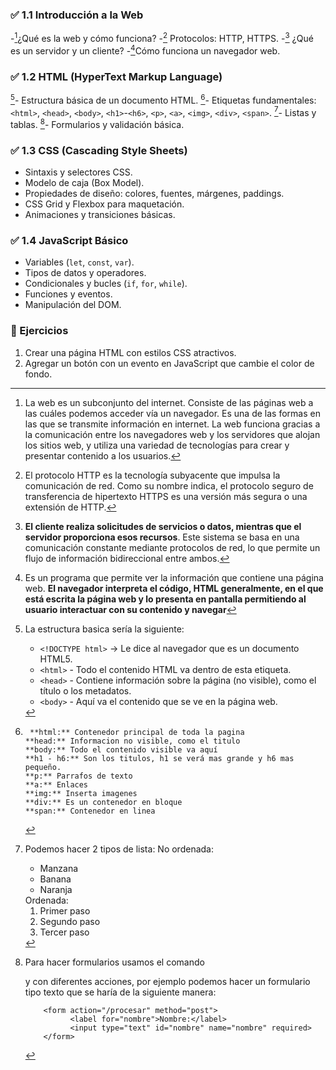 ### ✅ 1.1 Introducción a la Web


-[^1]¿Qué es la web y cómo funciona?
-[^2] Protocolos: HTTP, HTTPS.
-[^3] ¿Qué es un servidor y un cliente?
-[^4]Cómo funciona un navegador web.

### ✅ 1.2 HTML (HyperText Markup Language)
[^5]- Estructura básica de un documento HTML.
[^6]- Etiquetas fundamentales: `<html>`, `<head>`, `<body>`, `<h1>`-`<h6>`, `<p>`, `<a>`, `<img>`, `<div>`, `<span>`.
[^7]- Listas y tablas.
[^8]- Formularios y validación básica.

### ✅ 1.3 CSS (Cascading Style Sheets)
- Sintaxis y selectores CSS.
- Modelo de caja (Box Model).
- Propiedades de diseño: colores, fuentes, márgenes, paddings.
- CSS Grid y Flexbox para maquetación.
- Animaciones y transiciones básicas.

### ✅ 1.4 JavaScript Básico
- Variables (`let`, `const`, `var`).
- Tipos de datos y operadores.
- Condicionales y bucles (`if`, `for`, `while`).
- Funciones y eventos.
- Manipulación del DOM.

### 🔹 Ejercicios
1. Crear una página HTML con estilos CSS atractivos.
2. Agregar un botón con un evento en JavaScript que cambie el color de fondo.

[^1]: La web es un subconjunto del internet. Consiste de las páginas web a las cuáles podemos acceder vía un navegador. Es una de las formas en las que se transmite información en internet. La web funciona gracias a la comunicación entre los navegadores web y los servidores que alojan los sitios web, y utiliza una variedad de tecnologías para crear y presentar contenido a los usuarios.




[^2]: El protocolo HTTP es la tecnología subyacente que impulsa la comunicación de red. Como su nombre indica, el protocolo seguro de transferencia de hipertexto HTTPS es una versión más segura o una extensión de HTTP.

[^3]: **El cliente realiza solicitudes de servicios o datos, mientras que el servidor proporciona esos recursos**. Este sistema se basa en una comunicación constante mediante protocolos de red, lo que permite un flujo de información bidireccional entre ambos.




[^4]: Es un programa que permite ver la información que contiene una página web. **El navegador interpreta el código, HTML generalmente, en el que está escrita la página web y lo presenta en pantalla permitiendo al usuario interactuar con su contenido y navegar**




[^5]: La estructura basica sería la siguiente:
	- `<!DOCTYPE html>` → Le dice al navegador que es un documento HTML5.
	- `<html>` - Todo el contenido HTML va dentro de esta etiqueta.
	- `<head>` - Contiene información sobre la página (no visible), como el título o los metadatos.
	- `<body>` - Aquí va el contenido que se ve en la página web.




[^6]:     **html:** Contenedor principal de toda la pagina
		**head:** Informacion no visible, como el titulo
		**body:** Todo el contenido visible va aquí
		**h1 - h6:** Son los titulos, h1 se verá mas grande y h6 mas pequeño.
		**p:** Parrafos de texto
		**a:** Enlaces
		**img:** Inserta imagenes
		**div:** Es un contenedor en bloque
		**span:** Contenedor en linea





[^7]: Podemos hacer 2 tipos de lista:
		No ordenada:
			<ul>
				  <li>Manzana</li>
				  <li>Banana</li>
				  <li>Naranja</li>
			</ul>
		Ordenada:
			<ol>
				  <li>Primer paso</li>
				  <li>Segundo paso</li>
				  <li>Tercer paso</li>
			</ol>




[^8]: Para hacer formularios usamos el comando <form> y con diferentes acciones, por ejemplo podemos hacer un formulario tipo texto que se haría de la siguiente manera:
		
			<form action="/procesar" method="post">
				  <label for="nombre">Nombre:</label>
				  <input type="text" id="nombre" name="nombre" required>
			</form>
	
	
